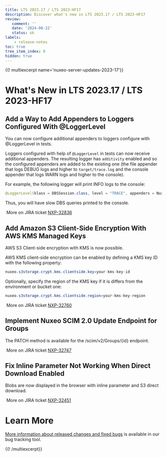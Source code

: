 ```yaml
---
title: LTS 2023.17 / LTS 2023-HF17
description: Discover what's new in LTS 2023.17 / LTS 2023-HF17
review:
   comment: ''
   date: '2024-08-22'
   status: ok
labels:
    - release-notes
toc: true
tree_item_index: 0
hidden: true
---
```


{{! multiexcerpt name='nuxeo-server-updates-2023-17'}}
# What's New in LTS 2023.17 / LTS 2023-HF17

## Add a Way to Add Appenders to Loggers Configured With @LoggerLevel


You can now configure additional appenders to loggers configure with @LoggerLevel in tests.

Loggers configured with help of `@LoggerLevel` in tests can now receive additional appenders. The resulting logger has `additivity` enabled and so the configured appenders are added to the existing one (the file appender that logs DEBUG logs and higher to `target/trace.log` and the console appender that logs WARN logs and higher to the console).

For example, the following logger will print INFO logs to the console:
```Java
@LoggerLevel(klass = DBSSession.class, level = "TRACE", appenders = NuxeoLoggingConstants.APPENDER_CONSOLE_INFO)
```
Thus, you will have slow DBS queries printed to the console.

<i class="fa fa-long-arrow-right" aria-hidden="true"></i>&nbsp;More on JIRA ticket [NXP-32836](https://jira.nuxeo.com/browse/NXP-32836)

## Add Amazon S3 Client-Side Encryption With AWS KMS Managed Keys


AWS S3 Client-side encryption with KMS is now possible.

AWS KMS client-side encryption can be enabled by defining a KMS key ID with the following property:
```Java
nuxeo.s3storage.crypt.kms.clientside.key=your-kms-key-id
```
Optionally, specify the region of the KMS key if it is differs from the environment or bucket one:
```Java
nuxeo.s3storage.crypt.kms.clientside.region=your-kms-key-region
```

<i class="fa fa-long-arrow-right" aria-hidden="true"></i>&nbsp;More on JIRA ticket [NXP-32760](https://jira.nuxeo.com/browse/NXP-32760)

## Implement Nuxeo SCIM 2.0 Update Endpoint for Groups


The PATCH method is available for the /scim/v2/Groups/{id} endpoint.

<i class="fa fa-long-arrow-right" aria-hidden="true"></i>&nbsp;More on JIRA ticket [NXP-32747](https://jira.nuxeo.com/browse/NXP-32747)

## Fix Inline Parameter Not Working When Direct Download Enabled


Blobs are now displayed in the browser with inline parameter and S3 direct download.

<i class="fa fa-long-arrow-right" aria-hidden="true"></i>&nbsp;More on JIRA ticket [NXP-32451](https://jira.nuxeo.com/browse/NXP-32451)


# Learn More

[More information about released changes and fixed bugs](https://jira.nuxeo.com/secure/ReleaseNote.jspa?projectId=10011&version=23024) is available in our bug tracking tool.

{{! /multiexcerpt}}
